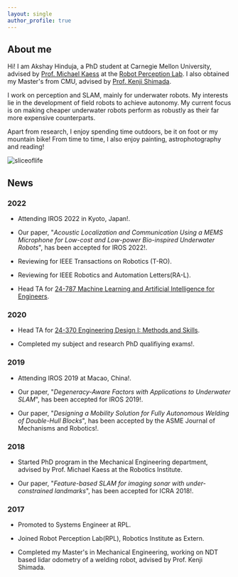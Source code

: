 ```yaml
---
layout: single
author_profile: true
---
```



## About me
Hi! I am Akshay Hinduja, a PhD student at Carnegie Mellon University, advised by [Prof. Michael Kaess](https://www.cs.cmu.edu/~kaess/) at the [Robot Perception Lab](https://rpl.ri.cmu.edu/). I also obtained my Master's from CMU, advised by [Prof. Kenji Shimada](https://www.meche.engineering.cmu.edu/directory/bios/shimada-kenji.html).

I work on perception and SLAM, mainly for underwater robots. My interests lie in the development of field robots to achieve autonomy. My current focus is on making cheaper underwater robots perform as robustly as their far more expensive counterparts. 

Apart from research, I enjoy spending time outdoors, be it on foot or my mountain bike! From time to time, I also enjoy painting, astrophotography and reading!

![sliceoflife](/assets/images/sliceoflife.png)

## News

### 2022
* Attending IROS 2022 in Kyoto, Japan!.

* Our paper, "<i>Acoustic Localization and Communication Using a MEMS Microphone for Low-cost and Low-power Bio-inspired Underwater Robots</i>", has been accepted for IROS 2022!. 

* Reviewing for IEEE Transactions on Robotics (T-RO).

* Reviewing for IEEE Robotics and Automation Letters(RA-L).

* Head TA for [24-787 Machine Learning and Artificial Intelligence for Engineers](https://www.meche.engineering.cmu.edu/education/courses/24-787.html).

### 2020
* Head TA for [24-370 Engineering Design I: Methods and Skills](s3.andrew.cmu.edu/sio/index.html#schedule-home).

* Completed my subject and research PhD qualifiying exams!. 

### 2019
* Attending IROS 2019 at Macao, China!.

* Our paper, "<i>Degeneracy-Aware Factors with Applications to Underwater SLAM</i>", has been accepted for IROS 2019!.

* Our paper, "<i>Designing a Mobility Solution for Fully Autonomous Welding of Double-Hull Blocks</i>", has been accepted by the ASME Journal of Mechanisms and Robotics!.

### 2018

* Started PhD program in the Mechanical Engineering department, advised by Prof. Michael Kaess at the Robotics Institute.

* Our paper, "<i>Feature-based SLAM for imaging sonar with under-constrained landmarks</i>", has been accepted for ICRA 2018!.

### 2017
* Promoted to Systems Engineer at RPL.

* Joined Robot Perception Lab(RPL), Robotics Institute as Extern.

* Completed my Master's in Mechanical Engineering, working on NDT based lidar odometry of a welding robot, advised by Prof. Kenji Shimada.  